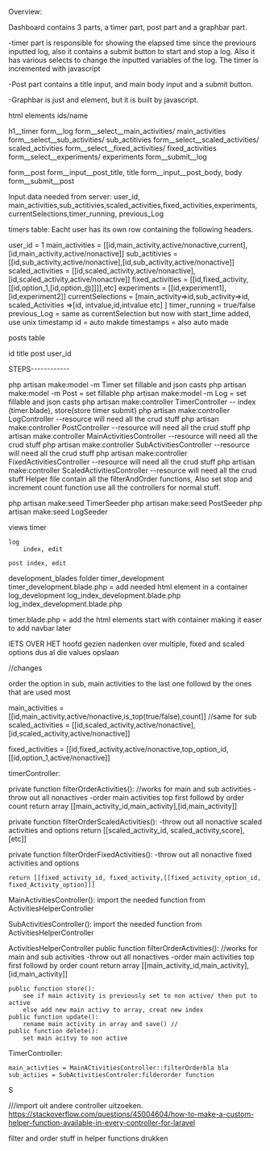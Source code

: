 Overview:

Dashboard contains 3 parts, a timer part, post part and a graphbar part.

-timer part is responsible for showing the elapsed time since the previours inputted log,
also it contains a submit button to start and stop a log. Also it has various selects to change
the inputted variables of the log. The timer is incremented with javascript

-Post part contains a title input, and main body input and a submit button.

-Graphbar is just and element, but it is built by javascript.

html elements ids/name

h1__timer
form__log
form__select__main_activities/ main_activities
form__select__sub_activities/ sub_actitivies
form__select__scaled_activities/ scaled_activities
form__select__fixed_activities/ fixed_activities
form__select__experiments/ experiments
form__submit__log


form__post
form__input__post_title, title
form__input__post_body, body
form__submit__post

Input data needed from server:
user_id, main_activities,sub_actitivies,scaled_activities,fixed_activities,experiments,
currentSelections,timer_running, previous_Log

timers table:
Eacht user has its own row containing the following headers.

user_id = 1
main_activities = [[id,main_activity,active/nonactive,current],[id,main_activity,active/nonactive]]
sub_actitivies = [[id,sub_activity,active/nonactive],[id,sub_activity,active/nonactive]]
scaled_activities = [[id,scaled_activity,active/nonactive],[id,scaled_activity,active/nonactive]]
fixed_activities = [[id,fixed_activity,[[id,option_1,[id,option_@]]]],etc]
experiments  = [[id,experiment1],[id,experiment2]]
currentSelections = [main_activity=>id,sub_activity=>id, scaled_Activities =>[id, intvalue,id,intvalue etc] ]
timer_running = true/false
previous_Log = same as currentSelection but now with start_time added, use unix timestamp
id = auto makde
timestamps = also auto made

posts table

id
title
post
user_id


STEPS------------

php artisan make:model -m Timer set fillable and json casts
php artisan make:model -m Post  = set fillable
php artisan make:model -m Log = set fillable and json casts
php artisan make:controller TimerController -- index (timer.blade), store(store timer submit)
php artisan make:controller LogController --resource will need all the crud stuff
php artisan make:controller PostController --resource will need all the crud stuff
php artisan make:controller MainActivitiesController --resource will need all the crud stuff
php artisan make:controller SubActivitiesController --resource will need all the crud stuff
php artisan make:controller FixedActivitiesController --resource will need all the crud stuff
php artisan make:controller ScaledActivitiesController --resource will need all the crud stuff
Helper file contain all the filterAndOrder functions, Also set stop and increment count function use all the controllers for normal stuff.

php artisan make:seed TimerSeeder
php artisan make:seed PostSeeder
php artisan make:seed LogSeeder

views
    timer

    log
        index, edit 

    post index, edit



development_blades folder
    timer_development
        timer_development.blade.php = add needed html element in a container
    log_development
log_index_development.blade.php
log_index_development.blade.php


timer.blade.php = add the html elements start with container making it easer to add navbar later


IETS OVER HET hoofd gezien nadenken over multiple, fixed and scaled options dus al die values opslaan


//changes

order the option in sub, main activities to the last one followd by the ones that are used most


main_activities = [[id,main_activity,active/nonactive,is_top(true/false),count]] //same for sub
scaled_activities = [[id,scaled_activity,active/nonactive],[id,scaled_activity,active/nonactive]]

fixed_activities = [[id,fixed_activity,active/nonactive,top_option_id,[[id,option_1,active/nonactive]]

timerController:

private function filterOrderActivities(): //works for main and sub activities
    -throw out all nonactives
    -order main activities top first followd by order count
    return array [[main_activity_id,main_activity],[id,main_activity]]

private function filterOrderScaledActivities():
    -throw out all nonactive scaled activities and options
    return [[scaled_activity_id, scaled_activity,score],[etc]]

private function filterOrderFixedActivities():
    -throw out all nonactive fixed activities and options

    return [[fixed_activity_id, fixed_activity,[[fixed_activity_option_id, fixed_Activity_option]]]

MainActivitiesController():
    import the needed function from ActivitiesHelperController


SubActivitiesController():
    import the needed function from ActivitiesHelperController



ActivitiesHelperController
        public function filterOrderActivities(): //works for main and sub activities
    -throw out all nonactives
    -order main activities top first followd by order count
    return array [[main_activity_id,main_activity],[id,main_activity]]

    public function store():
        see if main activity is previously set to non active/ then put to active
        else add new main activy to array, creat new index
    public function update():
        rename main activity in array and save() //
    public function delete():
        set main acitvy to non active


TimerController:

    main_activties = MainACtivitiesController::filterOrderbla bla
    sub_actiies = SubActivitiesControler:filderorder function



S




///import uit andere controller uitzoeken.
https://stackoverflow.com/questions/45004604/how-to-make-a-custom-helper-function-available-in-every-controller-for-laravel
    


filter and order stuff in helper functions drukken




